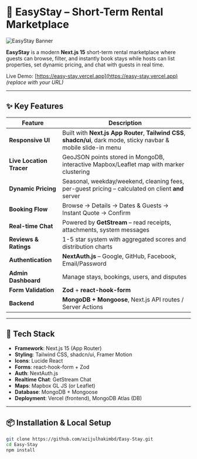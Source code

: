 # 🏡 EasyStay – Short-Term Rental Marketplace

![EasyStay Banner](public/banner.png) <!-- replace with your own banner -->

**EasyStay** is a modern **Next.js 15** short-term rental marketplace where guests can browse, filter, and instantly book stays while hosts can list properties, set dynamic pricing, and chat with guests in real time.

Live Demo: [https://easy-stay.vercel.app](https://easy-stay.vercel.app) *(replace with your URL)*

---

## ✨ Key Features

| Feature | Description |
|--------|-------------|
| **Responsive UI** | Built with **Next.js App Router**, **Tailwind CSS**, **shadcn/ui**, dark mode, sticky navbar & mobile slide-in menu |
| **Live Location Tracer** | GeoJSON points stored in MongoDB, interactive Mapbox/Leaflet map with marker clustering |
| **Dynamic Pricing** | Seasonal, weekday/weekend, cleaning fees, per-guest pricing – calculated on client **and** server |
| **Booking Flow** | Browse → Details → Dates & Guests → Instant Quote → Confirm |
| **Real-time Chat** | Powered by **GetStream** – read receipts, attachments, system messages |
| **Reviews & Ratings** | 1-5 star system with aggregated scores and distribution charts |
| **Authentication** | **NextAuth.js** – Google, GitHub, Facebook, Email/Password |
| **Admin Dashboard** | Manage stays, bookings, users, and disputes |
| **Form Validation** | **Zod** + **react-hook-form** |
| **Backend** | **MongoDB + Mongoose**, Next.js API routes / Server Actions |

---

## 🚀 Tech Stack

- **Framework**: Next.js 15 (App Router)
- **Styling**: Tailwind CSS, shadcn/ui, Framer Motion
- **Icons**: Lucide React
- **Forms**: react-hook-form + Zod
- **Auth**: NextAuth.js
- **Realtime Chat**: GetStream Chat
- **Maps**: Mapbox GL JS (or Leaflet)
- **Database**: MongoDB + Mongoose
- **Deployment**: Vercel (frontend), MongoDB Atlas (DB)

---

## 📦 Installation & Local Setup

```bash
git clone https://github.com/azijulhakimbd/Easy-Stay.git
cd Easy-Stay
npm install
